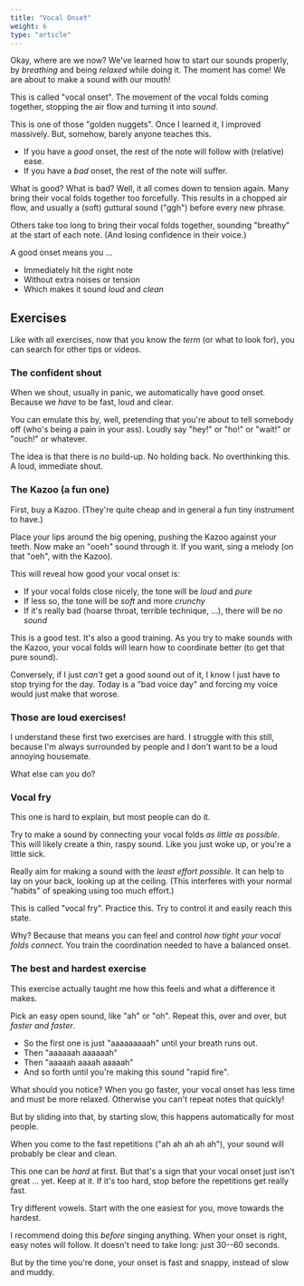 ```yaml
---
title: "Vocal Onset"
weight: 6
type: "article"
---
```


Okay, where are we now? We've learned how to start our sounds properly, by _breathing_ and being _relaxed_ while doing it. The moment has come! We are about to make a sound with our mouth!

This is called "vocal onset". The movement of the vocal folds coming together, stopping the air flow and turning it into _sound_.

This is one of those "golden nuggets". Once I learned it, I improved massively. But, somehow, barely anyone teaches this.

* If you have a _good_ onset, the rest of the note will follow with (relative) ease.
* If you have a _bad_ onset, the rest of the note will suffer.

What is good? What is bad? Well, it all comes down to tension again. Many bring their vocal folds together too forcefully. This results in a chopped air flow, and usually a (soft) guttural sound ("ggh") before every new phrase.

Others take too long to bring their vocal folds together, sounding "breathy" at the start of each note. (And losing confidence in their voice.)

A good onset means you ...

* Immediately hit the right note
* Without extra noises or tension
* Which makes it sound _loud_ and _clean_

## Exercises

Like with all exercises, now that you know the _term_ (or what to look for), you can search for other tips or videos.

### The confident shout

When we shout, usually in panic, we automatically have good onset. Because we _have_ to be fast, loud and clear.

You can emulate this by, well, pretending that you're about to tell somebody off (who's being a pain in your ass). Loudly say "hey!" or "ho!" or "wait!" or "ouch!" or whatever.

The idea is that there is _no_ build-up. No holding back. No overthinking this. A loud, immediate shout.

### The Kazoo (a fun one)

First, buy a Kazoo. (They're quite cheap and in general a fun tiny instrument to have.)

Place your lips around the big opening, pushing the Kazoo against your teeth. Now make an "ooeh" sound through it. If you want, sing a melody (on that "oeh", with the Kazoo).

This will reveal how good your vocal onset is:

* If your vocal folds close nicely, the tone will be _loud_ and _pure_
* If less so, the tone will be _soft_ and more _crunchy_
* If it's really bad (hoarse throat, terrible technique, ...), there will be _no sound_

This is a good test. It's also a good training. As you try to make sounds with the Kazoo, your vocal folds will learn how to coordinate better (to get that pure sound).

Conversely, if I just _can't_ get a good sound out of it, I know I just have to stop trying for the day. Today is a "bad voice day" and forcing my voice would just make that worose.

### Those are loud exercises!

I understand these first two exercises are hard. I struggle with this still, because I'm always surrounded by people and I don't want to be a loud annoying housemate.

What else can you do?

### Vocal fry

This one is hard to explain, but most people can do it.

Try to make a sound by connecting your vocal folds _as little as possible_. This will likely create a thin, raspy sound. Like you just woke up, or you're a little sick.

Really aim for making a sound with the _least effort possible_. It can help to lay on your back, looking up at the ceiling. (This interferes with your normal "habits" of speaking using too much effort.)

This is called "vocal fry". Practice this. Try to control it and easily reach this state. 

Why? Because that means you can feel and control _how tight your vocal folds connect_. You train the coordination needed to have a balanced onset.

### The best and hardest exercise

This exercise actually taught me how this feels and what a difference it makes.

Pick an easy open sound, like "ah" or "oh". Repeat this, over and over, but _faster and faster_.

* So the first one is just "aaaaaaaaah" until your breath runs out.
* Then "aaaaaah aaaaaah"
* Then "aaaaah aaaah aaaaah"
* And so forth until you're making this sound "rapid fire".

What should you notice? When you go faster, your vocal onset has less time and must be more relaxed. Otherwise you can't repeat notes that quickly!

But by sliding into that, by starting slow, this happens automatically for most people.

When you come to the fast repetitions ("ah ah ah ah ah"), your sound will probably be clear and clean.

This one can be _hard_ at first. But that's a sign that your vocal onset just isn't great ... yet. Keep at it. If it's too hard, stop before the repetitions get really fast. 

Try different vowels. Start with the one easiest for you, move towards the hardest.

I recommend doing this _before_ singing anything. When your onset is right, easy notes will follow. It doesn't need to take long: just 30--60 seconds.

But by the time you're done, your onset is fast and snappy, instead of slow and muddy.